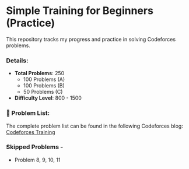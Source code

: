 # Simple Training for Beginners (Practice)

This repository tracks my progress and practice in solving Codeforces problems.

### Details:
- **Total Problems**: 250
  - 100 Problems (A)
  - 100 Problems (B)
  - 50 Problems (C)
- **Difficulty Level**: 800 - 1500

### 🔗 Problem List:
The complete problem list can be found in the following Codeforces blog:
[Codeforces Training](https://codeforces.com/blog/entry/82143)


### Skipped Problems - 
- Problem 8, 9, 10, 11
